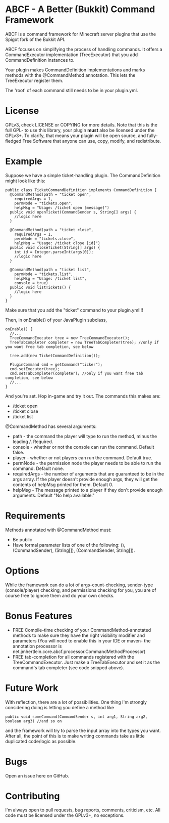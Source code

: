 # ABCF - A Better (Bukkit) Command Framework

ABCF is a command framework for Minecraft server plugins that use the Spigot fork of the Bukkit API.

ABCF focuses on simplifying the process of handling commands. It offers a CommandExecutor implementation (TreeExecutor) that you add CommandDefinition instances to.

Your plugin makes CommandDefinition implementations and marks methods with the @CommandMethod annotation. This lets the TreeExecutor register them.

The 'root' of each command still needs to be in your plugin.yml.

# License

GPLv3, check LICENSE or COPYING for more details. Note that this is the full GPL- to use this library, your plugin **must** also be licensed under the GPLv3+. To clarify, that means your plugin will be open source, and fully-fledged Free Software that anyone can use, copy, modify, and redistribute.

# Example

Suppose we have a simple ticket-handling plugin. The CommandDefinition might look like this:

    public class TicketCommandDefinition implements CommandDefinition {
      @CommandMethod(path = "ticket open", 
        requiredArgs = 1, 
        permNode = "tickets.open", 
        helpMsg = "Usage: /ticket open [message]")
      public void openTicket(CommandSender s, String[] args) {
        //logic here
      }
    
      @CommandMethod(path = "ticket close", 
        requiredArgs = 1, 
        permNode = "tickets.close", 
        helpMsg = "Usage: /ticket close [id]")
      public void closeTicket(String[] args) {
        int id = Integer.parseInt(args[0]);
        //logic here
      }
    
      @CommandMethod(path = "ticket list", 
        permNode = "tickets.list", 
        helpMsg = "Usage: /ticket list", 
        console = true)
      public void listTickets() {
        //logic here
      }
    }

Make sure that you add the "ticket" command to your plugin.yml!!!

Then, in onEnable() of your JavaPlugin subclass,

    onEnable() {
      //...
      TreeCommandExecutor tree = new TreeCommandExecutor();
      TreeTabCompleter completer = new TreeTabCompleter(tree); //only if you want free tab completion, see below
    
      tree.add(new TicketCommandDefinition());
    
      PluginCommand cmd = getCommand("ticker");
      cmd.setExecutor(tree);
      cmd.setTabCompleter(completer); //only if you want free tab completion, see below
      //...
    }

And you're set. Hop in-game and try it out. The commands this makes are:

* /ticket open
* /ticket close
* /ticket list

@CommandMethod has several arguments: 

* path - the command the player will type to run the method, minus the leading /. Required.
* console - whether or not the console can run the command. Default false.
* player - whether or not players can run the command. Default true.
* permNode - the permission node the player needs to be able to run the command. Default none.
* requiredArgs - the number of arguments that are guaranteed to be in the args array. If the player doesn't provide enough args, they will get the contents of helpMsg printed for them. Default 0.
* helpMsg - The message printed to a player if they don't provide enough arguments. Default "No help available."

# Requirements

Methods annotated with @CommandMethod must:

* Be public
* Have formal parameter lists of one of the following: (), (CommandSender), (String[]), (CommandSender, String[]). 

# Options

While the framework can do a lot of args-count-checking, sender-type (console/player) checking, and permissions checking for you, you are of course free to ignore them and do your own checks.

# Bonus Features

* FREE Compile-time checking of your CommandMethod-annotated methods to make sure they have the right visibility modifier and parameters (You will need to enable this in your IDE or maven- the annotation processor is net.jmhertlein.core.abcf.processor.CommandMethodProcessor)
* FREE tab-completion for all commands registered with the TreeCommandExecutor. Just make a TreeTabExecutor and set it as the command's tab completer (see code snipped above).

# Future Work

With reflection, there are a lot of possibilities. One thing I'm strongly considering doing is letting you define a method like

    public void someCommand(CommandSender s, int arg1, String arg2, boolean arg3) //and so on

and the framework will try to parse the input array into the types you want. After all, the point of this is to make writing commands take as little duplicated code/logic as possible.

# Bugs

Open an issue here on GitHub.

# Contributing

I'm always open to pull requests, bug reports, comments, criticism, etc. All code must be licensed under the GPLv3+, no exceptions.
